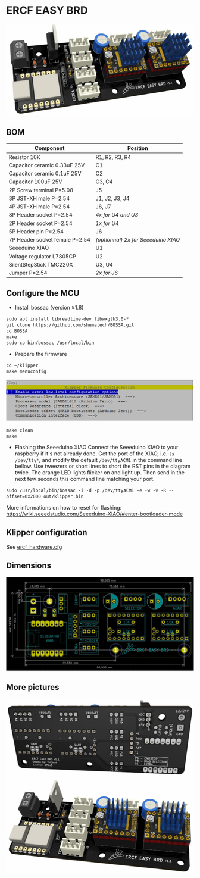 # ERCF EASY BRD

![ERCF front picture](/images/ercf-easy-brd_front.jpg)

## BOM
Component | Position
------------ | -------------
Resistor 10K | R1, R2, R3, R4
Capacitor ceramic 0.33uF 25V | C1
Capacitor ceramic 0.1uF 25V | C2
Capacitor 100uF 25V | C3, C4
2P Screw terminal P=5.08 | J5
3P JST-XH male P=2.54 | J1, J2, J3, J4
4P JST-XH male P=2.54 | J6, J7
8P Header socket P=2.54 | *4x for U4 and U3*
2P Header socket P=2.54 | *1x for U4*
5P Header pin P=2.54 | J6
7P Header socket female P=2.54 | *(optionnal) 2x for Seeeduino XIAO*
Seeeduino XIAO | U1
Voltage regulator L7805CP | U2
SilentStepStick TMC220X | U3, U4
Jumper P=2.54 | *2x for J6*

## Configure the MCU
* Install bossac (version ≥1.8)
```
sudo apt install libreadline-dev libwxgtk3.0-*
git clone https://github.com/shumatech/BOSSA.git
cd BOSSA
make
sudo cp bin/bossac /usr/local/bin
```
* Prepare the firmware
```
cd ~/klipper
make menuconfig
```
![Menuconfig instructions](/images/flashing.jpg)
```
make clean
make
```
* Flashing the Seeeduino XIAO
Connect the Seeeduino XIAO to your raspberry if it's not already done.
Get the port of the XIAO, i.e. `ls /dev/tty*`, and modify the default `/dev/ttyACM1` in the command line bellow.
Use tweezers or short lines to short the RST pins in the diagram twice. The orange LED lights flicker on and light up. Then send in the next few seconds this command line matching your port.
```
sudo /usr/local/bin/bossac -i -d -p /dev/ttyACM1 -e -w -v -R --offset=0x2000 out/klipper.bin
```

More informations on how to reset for flashing: 
https://wiki.seeedstudio.com/Seeeduino-XIAO/#enter-bootloader-mode

## Klipper configuration
See [ercf_hardware.cfg](ercf_hardware.cfg)

## Dimensions
![ERCF dimensions picture](/images/dimensions.jpg)

## More pictures
![ERCF back picture](/images/ercf-easy-brd_back.jpg)
![ERCF front picture](/images/ercf-easy-brd_front_2.jpg)
